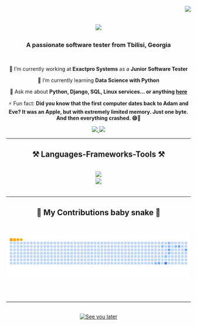 <img align="right" src="https://visitor-badge.laobi.icu/badge?page_id=Gulo667.Gulo667" />

<h1 align="center">
    <img src="https://readme-typing-svg.herokuapp.com/?font=Righteous&size=35&center=true&vCenter=true&width=500&height=70&duration=4000&lines=Hi+There!+👋;+I'm+Guliko+Abramishvili!;" />
</h1>

<h3 align="center">A passionate software tester from Tbilisi, Georgia</h3>

<br/>

<div align="center">
 
 🔭 I’m currently working at **Exactpro Systems** as a **Junior Software Tester**
 
 🌱 I’m currently learning **Data Science with Python**

💬 Ask me about **Python, Django, SQL, Linux services... or anything [here](https://github.com/Gulo667/Gulo667/issues)**

⚡ Fun fact: **Did you know that the first computer dates back to Adam and Eve? It was an Apple, but with extremely limited memory. 
                Just one byte. And then everything crashed. 😄🍎**

 </div>

 <div align="center"> 
  <a href="mailto:gulonamikaze@gmail.com">
    <img src="https://img.shields.io/badge/Gmail-333333?style=for-the-badge&logo=gmail&logoColor=red" />
  </a>
  <a href="www.linkedin.com/in/gulo-abramishvili-4532a51ab" target="_blank">
    <img src="https://img.shields.io/badge/LinkedIn-0077B5?style=for-the-badge&logo=linkedin&logoColor=white" target="_blank" />
  </a>
</div>

 <hr/>
 
<h2 align="center">⚒️ Languages-Frameworks-Tools ⚒️</h2>
<br/>
<div align="center">
    <img src="https://skillicons.dev/icons?i=python,django,sql" />
    <br>
    <img src="https://skillicons.dev/icons?i=bootstrap,vscode,postgresql,github,git,linux,bash,mysql,html,css,javascript,mongodb" /><br>
</div>
<br><hr>


<div align="center">
  <h2>🐍 My Contributions baby snake 🐍</h2>
  <br>

![snake gif](https://github.com/Gulo667/Gulo667/blob/output/github-contribution-grid-snake.gif)

<br><br><hr>
</div>


<div align="center">
    <br>
    <a href='https://ko-fi.com/V7V4RAK9C' target='_blank'><img height='400' style='border:0px;height:400px;' src='https://ih1.redbubble.net/image.1352924111.9340/st,small,507x507-pad,600x600,f8f8f8.webp' border='0' alt='See you later' /></a>
</div>

<br/>



